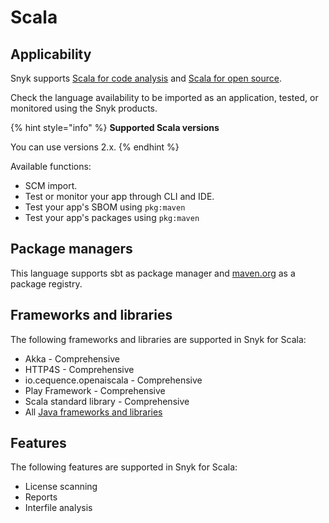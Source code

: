# Scala

## Applicability

Snyk supports [Scala for code analysis](scala-for-code-analysis.md) and [Scala for open source](scala-for-open-source.md).

Check the language availability to be imported as an application, tested, or monitored using the Snyk products.&#x20;

{% hint style="info" %}
**Supported Scala versions**

You can use versions 2.x.
{% endhint %}

Available functions:

* SCM import.&#x20;
* Test or monitor your app through CLI and IDE.
* Test your app's SBOM using `pkg:maven`
* Test your app's packages using `pkg:maven`

## Package managers

This language supports sbt as package manager and [maven.org](https://maven.org/) as a package registry.

## Frameworks and libraries

The following frameworks and libraries are supported in Snyk for Scala:&#x20;

* Akka - Comprehensive&#x20;
* HTTP4S - Comprehensive&#x20;
* io.cequence.openaiscala - Comprehensive&#x20;
* Play Framework - Comprehensive&#x20;
* Scala standard library - Comprehensive
* All [Java frameworks and libraries](../java-and-kotlin/#frameworks-and-libraries)

## Features

The following features are supported in Snyk for Scala:

* License scanning&#x20;
* Reports
* Interfile analysis
